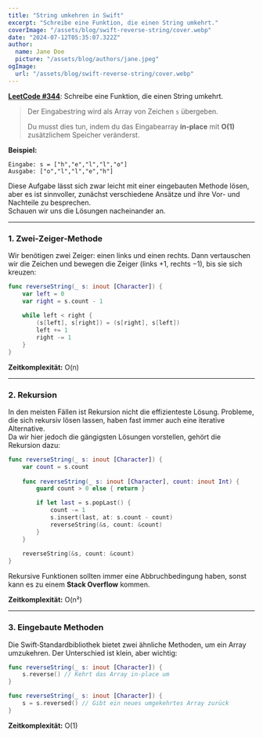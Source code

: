 ```yaml
---
title: "String umkehren in Swift"
excerpt: "Schreibe eine Funktion, die einen String umkehrt."
coverImage: "/assets/blog/swift-reverse-string/cover.webp"
date: "2024-07-12T05:35:07.322Z"
author:
  name: Jane Doe
  picture: "/assets/blog/authors/jane.jpeg"
ogImage:
  url: "/assets/blog/swift-reverse-string/cover.webp"
---
```


[**LeetCode #344**](https://leetcode.com/problems/reverse-string/): Schreibe eine Funktion, die einen String umkehrt.

> Der Eingabestring wird als Array von Zeichen `s` übergeben.  
>
> Du musst dies tun, indem du das Eingabearray **in‑place** mit **O(1)** zusätzlichem Speicher veränderst.

**Beispiel:**  
```
Eingabe: s = ["h","e","l","l","o"]  
Ausgabe: ["o","l","l","e","h"]
```

Diese Aufgabe lässt sich zwar leicht mit einer eingebauten Methode lösen, aber es ist sinnvoller, zunächst verschiedene Ansätze und ihre Vor- und Nachteile zu besprechen.  
Schauen wir uns die Lösungen nacheinander an.

---

### 1. Zwei‑Zeiger‑Methode  
Wir benötigen zwei Zeiger: einen links und einen rechts. Dann vertauschen wir die Zeichen und bewegen die Zeiger (links +1, rechts −1), bis sie sich kreuzen:

```swift
func reverseString(_ s: inout [Character]) {
    var left = 0
    var right = s.count - 1
        
    while left < right {
        (s[left], s[right]) = (s[right], s[left])
        left += 1
        right -= 1
    }
}
```
**Zeitkomplexität:** O(n)

---

### 2. Rekursion  
In den meisten Fällen ist Rekursion nicht die effizienteste Lösung. Probleme, die sich rekursiv lösen lassen, haben fast immer auch eine iterative Alternative.  
Da wir hier jedoch die gängigsten Lösungen vorstellen, gehört die Rekursion dazu:

```swift
func reverseString(_ s: inout [Character]) {
    var count = s.count
        
    func reverseString(_ s: inout [Character], count: inout Int) {
        guard count > 0 else { return }

        if let last = s.popLast() {
            count -= 1
            s.insert(last, at: s.count - count)
            reverseString(&s, count: &count)
        }
    }
        
    reverseString(&s, count: &count)
}
```

Rekursive Funktionen sollten immer eine Abbruchbedingung haben, sonst kann es zu einem **Stack Overflow** kommen.  

**Zeitkomplexität:** O(n²)

---

### 3. Eingebaute Methoden  
Die Swift‑Standardbibliothek bietet zwei ähnliche Methoden, um ein Array umzukehren. Der Unterschied ist klein, aber wichtig:

```swift
func reverseString(_ s: inout [Character]) {    
    s.reverse() // Kehrt das Array in-place um
}

func reverseString(_ s: inout [Character]) {
    s = s.reversed() // Gibt ein neues umgekehrtes Array zurück
}
```
**Zeitkomplexität:** O(1)